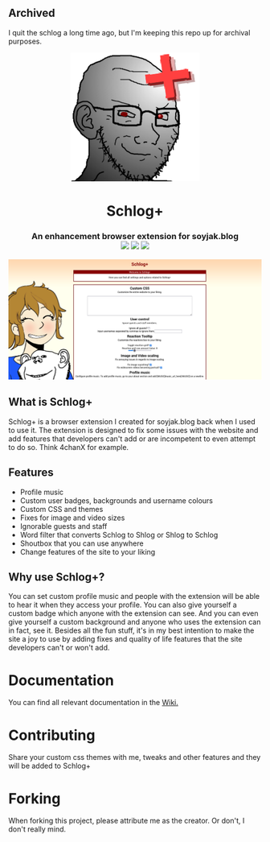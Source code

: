 ## Archived
I quit the schlog a long time ago, but I'm keeping this repo up for archival purposes.

 <p align="center">
  <img src="/icons/icon-256.png" />
</p>
<h1 align="center">Schlog+</h1>
<h3 align="center">An enhancement browser extension for soyjak.blog<br>
<img src="https://img.shields.io/badge/Firefox-FF7139?style=for-the-badge&logo=Firefox-Browser&logoColor=white">
<img src="https://img.shields.io/badge/Google%20Chrome-4285F4?style=for-the-badge&logo=GoogleChrome&logoColor=white">
<img src="https://img.shields.io/badge/javascript-%23323330.svg?style=for-the-badge&logo=javascript&logoColor=%23F7DF1E">
</h3>


 <p align="center">
  <img src="/images/screenshot-schlog-plus.png" />
</p>

## What is Schlog+
Schlog+ is a browser extension I created for soyjak.blog back when I used to use it.
The extension is designed to fix some issues with the website and add features that developers can't add or are incompetent to even attempt to do so. Think 4chanX for example.
## Features
- Profile music
- Custom user badges, backgrounds and username colours
- Custom CSS and themes
- Fixes for image and video sizes
- Ignorable guests and staff
- Word filter that converts Schlog to Shlog or Shlog to Schlog
- Shoutbox that you can use anywhere
- Change features of the site to your liking
## Why use Schlog+?
You can set custom profile music and people with the extension will be able to hear it when they access your profile. You can also give yourself a custom badge which anyone with the extension can see. And you can even give yourself a custom background and anyone who uses the extension can in fact, see it. Besides all the fun stuff, it's in my best intention to make the site a joy to use by adding fixes and quality of life features that the site developers can't or won't add.

# Documentation
You can find all relevant documentation in the <a href="https://github.com/s5cubed/schlog-plus/wiki">Wiki.</a>

# Contributing
Share your custom css themes with me, tweaks and other features and they will be added to Schlog+

# Forking
When forking this project, please attribute me as the creator. Or don't, I don't really mind.
